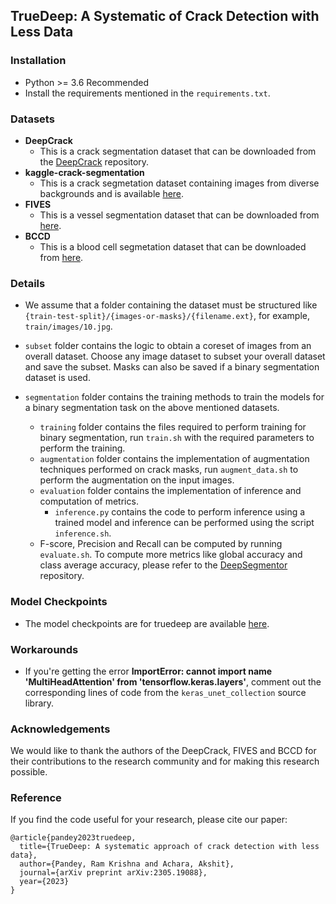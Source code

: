 ## TrueDeep: A Systematic of Crack Detection with Less Data
### Installation
- Python >= 3.6 Recommended
- Install the requirements mentioned in the `requirements.txt`.

### Datasets

- **DeepCrack**
  - This is a crack segmentation dataset that can be downloaded from the [DeepCrack](https://github.com/yhlleo/DeepCrack/blob/master/dataset/DeepCrack.zip) repository.
- **kaggle-crack-segmentation**
  - This is a crack segmetation dataset containing images from diverse backgrounds and is available [here](https://www.kaggle.com/datasets/lakshaymiddha/crack-segmentation-dataset).
- **FIVES**
  - This is a vessel segmentation dataset that can be downloaded from [here](https://figshare.com/ndownloader/files/34969398).
- **BCCD**
  - This is a blood cell segmetation dataset that can be downloaded from [here](https://www.kaggle.com/datasets/jeetblahiri/bccd-dataset-with-mask).

### Details

- We assume that a folder containing the dataset must be structured like `{train-test-split}/{images-or-masks}/{filename.ext}`, for example, `train/images/10.jpg`.

- `subset` folder contains the logic to obtain a coreset of images from an overall dataset. Choose any image dataset to subset your overall dataset and
save the subset. Masks can also be saved if a binary segmentation dataset is used.

- `segmentation` folder contains the training methods to train the models for a binary segmentation task on the above mentioned datasets.
  - `training` folder contains the files required to perform training for binary segmentation, run `train.sh` with the required parameters to perform the training.
  - `augmentation` folder contains the implementation of augmentation techniques performed on crack masks, run `augment_data.sh` to perform the augmentation on the input images.
  - `evaluation` folder contains the implementation of inference and computation of metrics.
    - `inference.py` contains the code to perform inference using a trained model and inference can be performed using the script `inference.sh`.
  - F-score, Precision and Recall can be computed by running `evaluate.sh`. To compute more metrics like global accuracy and class average accuracy, please refer to the [DeepSegmentor](https://github.com/yhlleo/DeepSegmentor/tree/master/eval) repository.

### Model Checkpoints
  - The model checkpoints are for truedeep are available [here](https://drive.google.com/drive/folders/18Ytylwl37ItO8PQKhccitUeJM8V23m1u?usp=drive_link).

### Workarounds
-  If you're getting the error **ImportError: cannot import name 'MultiHeadAttention' from 'tensorflow.keras.layers'**, comment out the corresponding lines of code from the `keras_unet_collection` source library.

### Acknowledgements

We would like to thank the authors of the DeepCrack, FIVES and BCCD for their contributions to the research community and for making this research possible.

### Reference
If you find the code useful for your research, please cite our paper:

```
@article{pandey2023truedeep,
  title={TrueDeep: A systematic approach of crack detection with less data},
  author={Pandey, Ram Krishna and Achara, Akshit},
  journal={arXiv preprint arXiv:2305.19088},
  year={2023}
}
```
